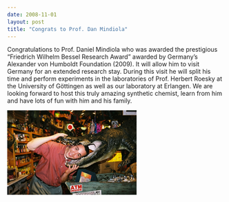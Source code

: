 ```yaml
---
date: 2008-11-01
layout: post
title: "Congrats to Prof. Dan Mindiola"
---
```


Congratulations to Prof. Daniel Mindiola who was awarded the prestigious “Friedrich Wilhelm  Bessel Research Award” awarded by Germany’s Alexander von Humboldt Foundation (2009). 
It will allow him to visit Germany for an extended research stay. 
During this visit he will split his time and perform experiments in the laboratories of Prof. Herbert Roesky at the University of Göttingen as well as our laboratory at Erlangen. 
We are looking forward to host this truly amazing synthetic chemist, learn from him and have lots of fun with him and his family. 

![Prof. Dan Mindiola](/assets/img/DanMindiola.jpg)